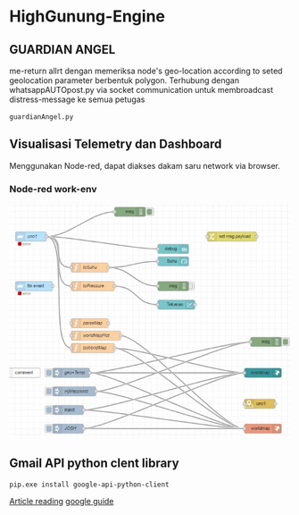 # HighGunung-Engine

## GUARDIAN ANGEL
me-return allrt dengan memeriksa node's geo-location according to seted geolocation parameter berbentuk polygon. Terhubung dengan whatsappAUTOpost.py via socket communication untuk membroadcast distress-message ke semua petugas
```
guardianAngel.py 
```
## Visualisasi Telemetry dan Dashboard
Menggunakan Node-red, dapat diakses dakam saru network via browser. 
### Node-red work-env
![](https://github.com/wimbuhAdi/HighGunung-Engine/blob/master/Node-red/Node-red_flow.jpg)

## Gmail API python clent library
```
pip.exe install google-api-python-client
```
[Article reading](https://blog.mailtrap.io/send-emails-with-gmail-api/#How_to_make_your_app_send_emails_with_Gmail_API)    [google guide](https://developers.google.com/gmail/api/quickstart/python)
